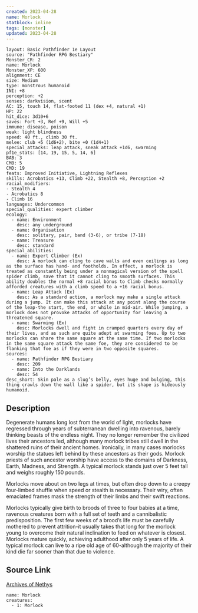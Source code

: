 ```yaml
---
created: 2023-04-28
name: Morlock
statblock: inline
tags: [monster]
updated: 2023-04-28
---
```

```statblock
layout: Basic Pathfinder 1e Layout
source: "Pathfinder RPG Bestiary"
Monster_CR: 2
name: Morlock
Monster_XP: 600
alignment: CE
size: Medium
type: monstrous humanoid
INI: +8
perception: +2
senses: darkvision, scent
AC: 15, touch 14, flat-footed 11 (dex +4, natural +1)
HP: 22
hit_dice: 3d10+6
saves: Fort +3, Ref +9, Will +5
immune: disease, poison
weak: light blindness
speed: 40 ft., climb 30 ft.
melee: club +5 (1d6+2), bite +0 (1d4+1)
special_attacks: leap attack, sneak attack +1d6, swarming
pf1e_stats: [14, 19, 15, 5, 14, 6]
BAB: 3
CMB: 5
CMD: 19
feats: Improved Initiative, Lightning Reflexes
skills: Acrobatics +13, Climb +22, Stealth +8, Perception +2
racial_modifiers:
- Stealth 4
- Acrobatics 8
- Climb 16
languages: Undercommon
special_qualities: expert climber
ecology:
  - name: Environment
    desc: any underground
  - name: Organisation
    desc: solitary, pair, band (3-6), or tribe (7-18)
  - name: Treasure
    desc: standard
special_abilities:
  - name: Expert Climber (Ex)
    desc: A morlock can cling to cave walls and even ceilings as long as the surface has hand- and footholds. In effect, a morlock is treated as constantly being under a nonmagical version of the spell spider climb, save that it cannot cling to smooth surfaces. This ability doubles the normal +8 racial bonus to Climb checks normally afforded creatures with a climb speed to a +16 racial bonus.
  - name: Leap Attack (Ex)
    desc: As a standard action, a morlock may make a single attack during a jump. It can make this attack at any point along the course of the leap-the start, the end, or while in mid-air. While jumping, a morlock does not provoke attacks of opportunity for leaving a threatened square.
  - name: Swarming (Ex)
    desc: Morlocks dwell and fight in cramped quarters every day of their lives, and as such are quite adept at swarming foes. Up to two morlocks can share the same square at the same time. If two morlocks in the same square attack the same foe, they are considered to be flanking that foe as if they were in two opposite squares.
sources:
  - name: Pathfinder RPG Bestiary
    desc: 209
  - name: Into the Darklands
    desc: 54
desc_short: Skin pale as a slug’s belly, eyes huge and bulging, this thing crawls down the wall like a spider, but its shape is hideously humanoid.
```
## Description
Degenerate humans long lost from the world of light, morlocks have regressed through years of subterranean dwelling into ravenous, barely thinking beasts of the endless night. They no longer remember the civilized lives their ancestors led, although many morlock tribes still dwell in the shattered ruins of their ancient homes. Ironically, in many cases morlocks worship the statues left behind by these ancestors as their gods. Morlock priests of such ancestor worship have access to the domains of Darkness, Earth, Madness, and Strength. A typical morlock stands just over 5 feet tall and weighs roughly 150 pounds.

Morlocks move about on two legs at times, but often drop down to a creepy four-limbed shuffle when speed or stealth is necessary. Their wiry, often emaciated frames mask the strength of their limbs and their swift reactions.

Morlocks typically give birth to broods of three to four babies at a time, ravenous creatures born with a full set of teeth and a cannibalistic predisposition. The first few weeks of a brood’s life must be carefully mothered to prevent attrition-it usually takes that long for the morlock young to overcome their natural inclination to feed on whatever is closest. Morlocks mature quickly, achieving adulthood after only 5 years of life. A typical morlock can live to a ripe old age of 60-although the majority of their kind die far sooner than that due to violence.
## Source Link
[Archives of Nethys](https://aonprd.com/MonsterDisplay.aspx?ItemName=Morlock)
```encounter-table
name: Morlock
creatures:
  - 1: Morlock
```
